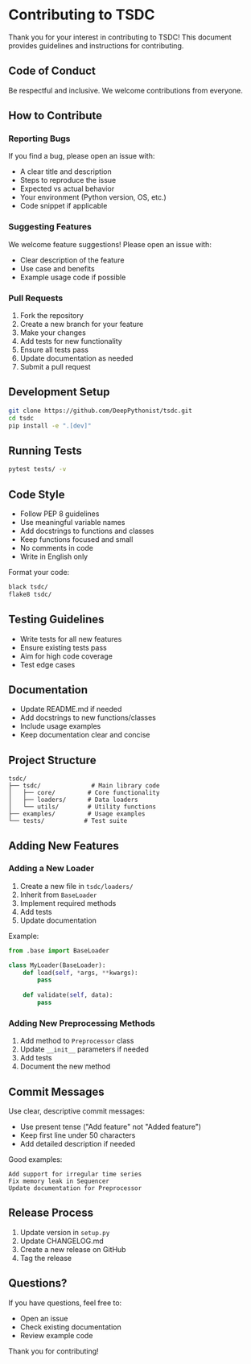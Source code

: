 # Contributing to TSDC

Thank you for your interest in contributing to TSDC! This document provides guidelines and instructions for contributing.

## Code of Conduct

Be respectful and inclusive. We welcome contributions from everyone.

## How to Contribute

### Reporting Bugs

If you find a bug, please open an issue with:
- A clear title and description
- Steps to reproduce the issue
- Expected vs actual behavior
- Your environment (Python version, OS, etc.)
- Code snippet if applicable

### Suggesting Features

We welcome feature suggestions! Please open an issue with:
- Clear description of the feature
- Use case and benefits
- Example usage code if possible

### Pull Requests

1. Fork the repository
2. Create a new branch for your feature
3. Make your changes
4. Add tests for new functionality
5. Ensure all tests pass
6. Update documentation as needed
7. Submit a pull request

## Development Setup

```bash
git clone https://github.com/DeepPythonist/tsdc.git
cd tsdc
pip install -e ".[dev]"
```

## Running Tests

```bash
pytest tests/ -v
```

## Code Style

- Follow PEP 8 guidelines
- Use meaningful variable names
- Add docstrings to functions and classes
- Keep functions focused and small
- No comments in code
- Write in English only

Format your code:
```bash
black tsdc/
flake8 tsdc/
```

## Testing Guidelines

- Write tests for all new features
- Ensure existing tests pass
- Aim for high code coverage
- Test edge cases

## Documentation

- Update README.md if needed
- Add docstrings to new functions/classes
- Include usage examples
- Keep documentation clear and concise

## Project Structure

```
tsdc/
├── tsdc/              # Main library code
│   ├── core/         # Core functionality
│   ├── loaders/      # Data loaders
│   └── utils/        # Utility functions
├── examples/         # Usage examples
└── tests/           # Test suite
```

## Adding New Features

### Adding a New Loader

1. Create a new file in `tsdc/loaders/`
2. Inherit from `BaseLoader`
3. Implement required methods
4. Add tests
5. Update documentation

Example:
```python
from .base import BaseLoader

class MyLoader(BaseLoader):
    def load(self, *args, **kwargs):
        pass
    
    def validate(self, data):
        pass
```

### Adding New Preprocessing Methods

1. Add method to `Preprocessor` class
2. Update `__init__` parameters if needed
3. Add tests
4. Document the new method

## Commit Messages

Use clear, descriptive commit messages:
- Use present tense ("Add feature" not "Added feature")
- Keep first line under 50 characters
- Add detailed description if needed

Good examples:
```
Add support for irregular time series
Fix memory leak in Sequencer
Update documentation for Preprocessor
```

## Release Process

1. Update version in `setup.py`
2. Update CHANGELOG.md
3. Create a new release on GitHub
4. Tag the release

## Questions?

If you have questions, feel free to:
- Open an issue
- Check existing documentation
- Review example code

Thank you for contributing!
